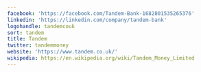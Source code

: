 ```yaml
---
facebook: 'https://facebook.com/Tandem-Bank-1682801535265376'
linkedin: 'https://linkedin.com/company/tandem-bank'
logohandle: tandemcouk
sort: tandem
title: Tandem
twitter: tandemmoney
website: 'https://www.tandem.co.uk/'
wikipedia: https://en.wikipedia.org/wiki/Tandem_Money_Limited
---
```

